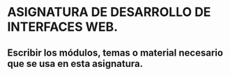 # ASIGNATURA DE DESARROLLO DE INTERFACES WEB.

## Escribir los módulos, temas o material necesario que se usa en esta asignatura.